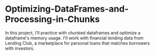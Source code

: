 # Optimizing-DataFrames-and-Processing-in-Chunks
In this project, I'll practice with chunked dataframes and optimize a dataframe's memory usage. I'll work with financial lending data from Lending Club, a marketplace for personal loans that matches borrowers with investors.
